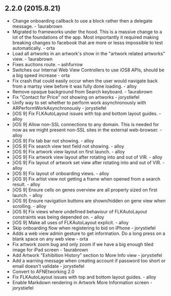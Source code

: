 ## 2.2.0 (2015.8.21)

* Change onboarding callback to use a block rather then a delegate message. - 1aurabrown
* Migrated to frameworks under the hood. This is a massive change to a lot
  of the foundations of the app. Most importantly it required making breaking 
  changes to facebook that are more or lesss impossible to test automatically. - orta
* Load all artworks in an artwork's show in the "artwork related artworks" view. - 1aurabrown
* Fixes auctions route. – ashfurrow
* Switches our Internal Web View Controllers to use iOS8 APIs, should be a big speed increase - orta
* Fix crash that could easily occur when the user would navigate back from a martsy view before it was fully done loading. - alloy
* Remove opaque background from Search keyboard. - 1aurabrown
* Fix "Contact for Price" not showing on artworks - jorystiefel
* Unify way to set whether to perform work asynchronously with ARPerformWorkAsynchronously - jorystiefel
* [iOS 9] Fix FLKAutoLayout issues with top and bottom layout guides. - alloy
* [iOS 9] Allow non-SSL connections to any domain. This is needed for now as we might present non-SSL sites in the
  external web-browser. - alloy
* [iOS 9] Fix tab bar not showing. - alloy
* [iOS 9] Fix search view text field not showing. - alloy
* [iOS 9] Fix artwork view layout on first launch. - alloy
* [iOS 9] Fix artwork view layout after rotating into and out of VIR. - alloy
* [iOS 9] Fix layout of artwork set view after rotating into and out of VIR. - alloy
* [iOS 9] Fix layout of onboarding views. - alloy
* [iOS 9] Fix artist view not getting a frame when opened from a search result. - alloy
* [iOS 9] Ensure cells on genes overview are all properly sized on first launch. - alloy
* [iOS 9] Ensure navigation buttons are shown/hidden on gene view when scrolling. - alloy
* [iOS 9] Fix views where undefined behaviour of FLKAutoLayout constraints was being depended on. - alloy
* [iOS 9] Make all uses of FLKAutoLayout explicit. - alloy
* Skip onboarding flow when registering to bid on iPhone - jorystiefel
* Adds a web view admin gesture to get information. Do a long press on a blank space on any web view - orta
* Fix artwork zoom bug and only zoom if we have a big enough tiled image for iPad screen - 1aurabrown
* Add Artwork "Exhibition History" section to More Info view - jorystiefel
* Add a warning message when creating account if password too short or email doesn't validate - jorystiefel
* Convert to AFNEtworking 2.0
* Fix FLKAutoLayout issues with top and bottom layout guides. - alloy
* Enable Markdown rendering in Artwork More Information screen - jorystiefel